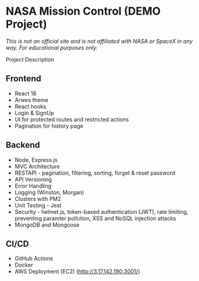 # NASA Mission Control (DEMO Project)

*This is not an official site and is not affiliated with NASA or SpaceX in any way. For educational purposes only.*

Project Description

## Frontend
- React 18
- Arwes theme
- React hooks
- Login & SignUp
- UI for protected routes and restricted actions
- Pagination for history page

## Backend
- Node, Express.js
- MVC Architecture
- RESTAPI - pagination, filtering, sorting, forget & reset password
- API Versioning
- Error Handling
- Logging (Winston, Morgan)
- Clusters with PM2
- Unit Testing - Jest
- Security - helmet.js, token-based authentication (JWT), rate limiting, preventing paramter pollution, XSS and NoSQL injection attacks
- MongoDB and Mongoose

## CI/CD 
- GitHub Actions
- Docker
- AWS Deployment (EC2) (http://3.17.142.190:3001/)
